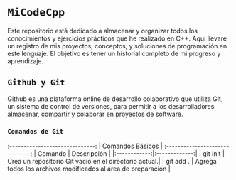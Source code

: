 # `MiCodeCpp`
Este repositorio está dedicado a almacenar y organizar todos los conocimientos y ejercicios prácticos que he realizado en C++. Aquí llevaré un registro de mis proyectos, conceptos, y soluciones de programación en este lenguaje. El objetivo es tener un historial completo de mi progreso y aprendizaje. 
## `Github y Git`
Github es una plataforma online de desarrollo colaborativo que utiliza Git, un sistema de control de versiones, para permitir a los desarrolladores almacenar, compartir y colaborar en proyectos de software.
### `Comandos de Git`
:------------------------------:
| Comandos Básicos             |
:------------------------------:
| Comando      |   Descripción |
|:------------:|:-------------:|
| git init     | Crea un repositorio Git vacío en el directorio actual.|
| git add .    | Agrega todos los archivos modificados al área de preparación |

